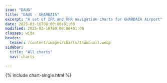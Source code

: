 ```yaml
---
icao: "DAUG"
title: "DAUG - GHARDAIA"
excerpt: "A set of IFR and VFR navigation charts for GHARDAIA Airport"
date: 2025-03-16T00:00:00+01:00
modified: 2025-03-16T00:00:00+01:00
classes: wide
header:
  teaser: /content/images/charts/thumbnail.webp
sidebar:
  title: "All charts"
  nav: charts

---
```


{% include chart-single.html %}